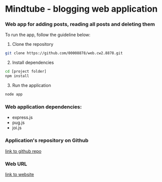 # Mindtube - blogging web application

### Web app for adding posts, reading all posts and deleting them

To run the app, follow the guideline below:

1. Clone the repository

```bash
git clone https://github.com/00008878/web.cw2.8878.git
```

2. Install dependencies

```bash
cd [project folder]
npm install
```

3. Run the application

```bash
node app
```

### Web application dependencies:

- express.js
- pug.js
- joi.js

### Application's repository on Github

[link to github repo](https://github.com/00008878/web.cw2.8878.git)

### Web URL

[link to website](https://mindtube8878.glitch.me/)
